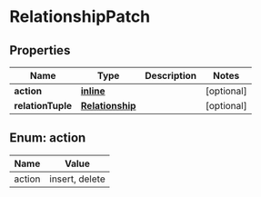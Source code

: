 
# RelationshipPatch

## Properties
| Name | Type | Description | Notes |
| ------------ | ------------- | ------------- | ------------- |
| **action** | [**inline**](#Action) |  |  [optional] |
| **relationTuple** | [**Relationship**](Relationship.md) |  |  [optional] |


<a id="Action"></a>
## Enum: action
| Name | Value |
| ---- | ----- |
| action | insert, delete |



